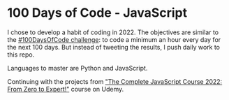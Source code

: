 # 100 Days of Code - JavaScript

I chose to develop a habit of coding in 2022. The objectives are similar to the [#100DaysOfCode challenge](https://www.100daysofcode.com): to code a minimum an hour every day for the next 100 days. But instead of tweeting the results, I push daily work to this repo. 

Languages to master are Python and JavaScript.

Continuing with the projects from ["The Complete JavaScript Course 2022: From Zero to Expert!"](https://www.udemy.com/course/the-complete-javascript-course/) course on Udemy.
